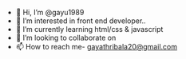 - 👋 Hi, I’m @gayu1989
- 👀 I’m interested in front end developer..
- 🌱 I’m currently learning html/css & javascript
- 💞️ I’m looking to collaborate on  
- 📫 How to reach me- gayathribala20@gmail.com
<!---
gayu1989/gayu1989 is a ✨ special ✨ repository because its `README.md` (this file) appears on your GitHub profile.
You can click the Preview link to take a look at your changes.
--->
